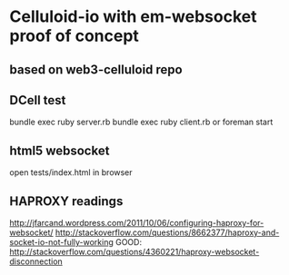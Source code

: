 # Celluloid-io with em-websocket proof of concept 
## based on web3-celluloid repo

## DCell test
  bundle exec ruby server.rb
  bundle exec ruby client.rb
  or
  foreman start
## html5 websocket
  open tests/index.html in browser
  
## HAPROXY readings

http://jfarcand.wordpress.com/2011/10/06/configuring-haproxy-for-websocket/
http://stackoverflow.com/questions/8662377/haproxy-and-socket-io-not-fully-working 
GOOD: http://stackoverflow.com/questions/4360221/haproxy-websocket-disconnection